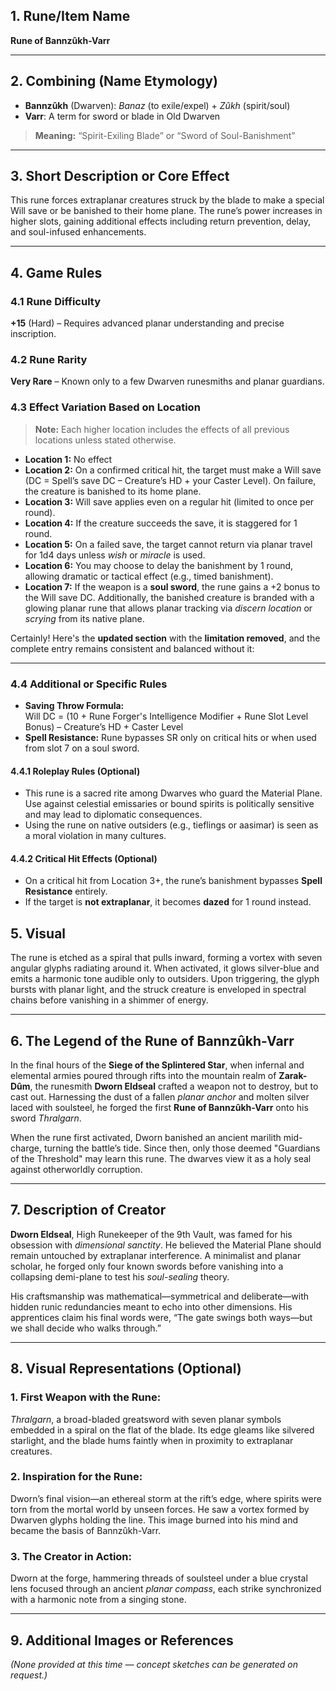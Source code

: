 ## **1. Rune/Item Name**  
**Rune of Bannzûkh-Varr**

---

## **2. Combining (Name Etymology)**  
- **Bannzûkh** (Dwarven): *Banaz* (to exile/expel) + *Zûkh* (spirit/soul)  
- **Varr**: A term for sword or blade in Old Dwarven  
> **Meaning:** “Spirit-Exiling Blade” or “Sword of Soul-Banishment”

---

## **3. Short Description or Core Effect**  
This rune forces extraplanar creatures struck by the blade to make a special Will save or be banished to their home plane. The rune’s power increases in higher slots, gaining additional effects including return prevention, delay, and soul-infused enhancements.

---

## **4. Game Rules**

### **4.1 Rune Difficulty**  
**+15** (Hard) – Requires advanced planar understanding and precise inscription.

### **4.2 Rune Rarity**  
**Very Rare** – Known only to a few Dwarven runesmiths and planar guardians.

### **4.3 Effect Variation Based on Location**  
> **Note:** Each higher location includes the effects of all previous locations unless stated otherwise.

- **Location 1:** No effect  
- **Location 2:** On a confirmed critical hit, the target must make a Will save (DC = Spell’s save DC – Creature’s HD + your Caster Level). On failure, the creature is banished to its home plane.  
- **Location 3:** Will save applies even on a regular hit (limited to once per round).  
- **Location 4:** If the creature succeeds the save, it is staggered for 1 round.  
- **Location 5:** On a failed save, the target cannot return via planar travel for 1d4 days unless *wish* or *miracle* is used.  
- **Location 6:** You may choose to delay the banishment by 1 round, allowing dramatic or tactical effect (e.g., timed banishment).  
- **Location 7:** If the weapon is a **soul sword**, the rune gains a +2 bonus to the Will save DC. Additionally, the banished creature is branded with a glowing planar rune that allows planar tracking via *discern location* or *scrying* from its native plane.

Certainly! Here's the **updated section** with the **limitation removed**, and the complete entry remains consistent and balanced without it:

---

### **4.4 Additional or Specific Rules**

- **Saving Throw Formula:**  
  Will DC = (10 + Rune Forger's Intelligence Modifier + Rune Slot Level Bonus) – Creature’s HD + Caster Level  
- **Spell Resistance:** Rune bypasses SR only on critical hits or when used from slot 7 on a soul sword.

#### **4.4.1 Roleplay Rules (Optional)**  
- This rune is a sacred rite among Dwarves who guard the Material Plane. Use against celestial emissaries or bound spirits is politically sensitive and may lead to diplomatic consequences.  
- Using the rune on native outsiders (e.g., tieflings or aasimar) is seen as a moral violation in many cultures.

#### **4.4.2 Critical Hit Effects (Optional)**  
- On a critical hit from Location 3+, the rune’s banishment bypasses **Spell Resistance** entirely.  
- If the target is **not extraplanar**, it becomes **dazed** for 1 round instead.


## **5. Visual**  
The rune is etched as a spiral that pulls inward, forming a vortex with seven angular glyphs radiating around it. When activated, it glows silver-blue and emits a harmonic tone audible only to outsiders. Upon triggering, the glyph bursts with planar light, and the struck creature is enveloped in spectral chains before vanishing in a shimmer of energy.

---

## **6. The Legend of the Rune of Bannzûkh-Varr**  
In the final hours of the **Siege of the Splintered Star**, when infernal and elemental armies poured through rifts into the mountain realm of **Zarak-Dûm**, the runesmith **Dworn Eldseal** crafted a weapon not to destroy, but to cast out. Harnessing the dust of a fallen *planar anchor* and molten silver laced with soulsteel, he forged the first **Rune of Bannzûkh-Varr** onto his sword *Thralgarn*.

When the rune first activated, Dworn banished an ancient marilith mid-charge, turning the battle’s tide. Since then, only those deemed "Guardians of the Threshold" may learn this rune. The dwarves view it as a holy seal against otherworldly corruption.

---

## **7. Description of Creator**  
**Dworn Eldseal**, High Runekeeper of the 9th Vault, was famed for his obsession with *dimensional sanctity*. He believed the Material Plane should remain untouched by extraplanar interference. A minimalist and planar scholar, he forged only four known swords before vanishing into a collapsing demi-plane to test his *soul-sealing* theory.

His craftsmanship was mathematical—symmetrical and deliberate—with hidden runic redundancies meant to echo into other dimensions. His apprentices claim his final words were, “The gate swings both ways—but we shall decide who walks through.”

---

## **8. Visual Representations (Optional)**

### **1. First Weapon with the Rune:**  
*Thralgarn*, a broad-bladed greatsword with seven planar symbols embedded in a spiral on the flat of the blade. Its edge gleams like silvered starlight, and the blade hums faintly when in proximity to extraplanar creatures.

### **2. Inspiration for the Rune:**  
Dworn’s final vision—an ethereal storm at the rift’s edge, where spirits were torn from the mortal world by unseen forces. He saw a vortex formed by Dwarven glyphs holding the line. This image burned into his mind and became the basis of Bannzûkh-Varr.

### **3. The Creator in Action:**  
Dworn at the forge, hammering threads of soulsteel under a blue crystal lens focused through an ancient *planar compass*, each strike synchronized with a harmonic note from a singing stone.

---

## **9. Additional Images or References**  
*(None provided at this time — concept sketches can be generated on request.)*
